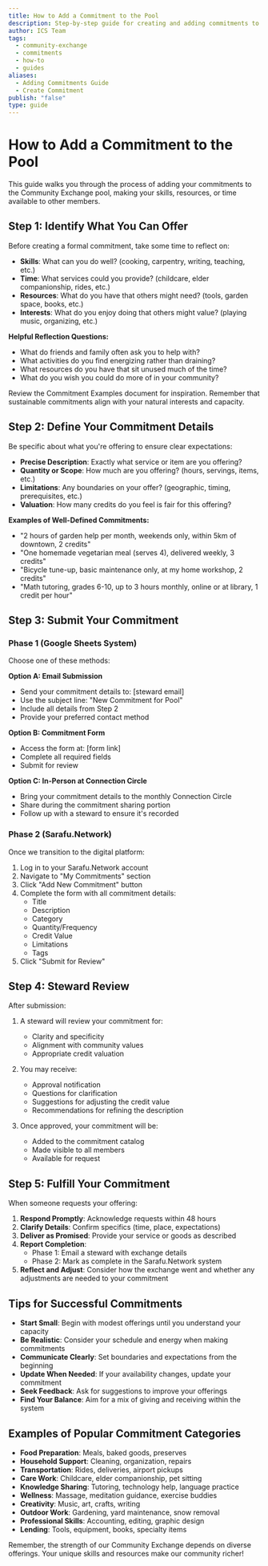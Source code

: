 ```yaml
---
title: How to Add a Commitment to the Pool
description: Step-by-step guide for creating and adding commitments to the Community Exchange pool
author: ICS Team
tags:
  - community-exchange
  - commitments
  - how-to
  - guides
aliases:
  - Adding Commitments Guide
  - Create Commitment
publish: "false"
type: guide
---
```


# How to Add a Commitment to the Pool

This guide walks you through the process of adding your commitments to the Community Exchange pool, making your skills, resources, or time available to other members.

## Step 1: Identify What You Can Offer

Before creating a formal commitment, take some time to reflect on:

- **Skills**: What can you do well? (cooking, carpentry, writing, teaching, etc.)
- **Time**: What services could you provide? (childcare, elder companionship, rides, etc.)
- **Resources**: What do you have that others might need? (tools, garden space, books, etc.)
- **Interests**: What do you enjoy doing that others might value? (playing music, organizing, etc.)

**Helpful Reflection Questions:**
- What do friends and family often ask you to help with?
- What activities do you find energizing rather than draining?
- What resources do you have that sit unused much of the time?
- What do you wish you could do more of in your community?

Review the Commitment Examples document for inspiration. Remember that sustainable commitments align with your natural interests and capacity.

## Step 2: Define Your Commitment Details

Be specific about what you're offering to ensure clear expectations:

- **Precise Description**: Exactly what service or item are you offering?
- **Quantity or Scope**: How much are you offering? (hours, servings, items, etc.)
- **Limitations**: Any boundaries on your offer? (geographic, timing, prerequisites, etc.)
- **Valuation**: How many credits do you feel is fair for this offering?

**Examples of Well-Defined Commitments:**
- "2 hours of garden help per month, weekends only, within 5km of downtown, 2 credits"
- "One homemade vegetarian meal (serves 4), delivered weekly, 3 credits"
- "Bicycle tune-up, basic maintenance only, at my home workshop, 2 credits"
- "Math tutoring, grades 6-10, up to 3 hours monthly, online or at library, 1 credit per hour"

## Step 3: Submit Your Commitment

### Phase 1 (Google Sheets System)

Choose one of these methods:

**Option A: Email Submission**
- Send your commitment details to: [steward email]
- Use the subject line: "New Commitment for Pool"
- Include all details from Step 2
- Provide your preferred contact method

**Option B: Commitment Form**
- Access the form at: [form link]
- Complete all required fields
- Submit for review

**Option C: In-Person at Connection Circle**
- Bring your commitment details to the monthly Connection Circle
- Share during the commitment sharing portion
- Follow up with a steward to ensure it's recorded

### Phase 2 (Sarafu.Network)

Once we transition to the digital platform:

1. Log in to your Sarafu.Network account
2. Navigate to "My Commitments" section
3. Click "Add New Commitment" button
4. Complete the form with all commitment details:
   - Title
   - Description
   - Category
   - Quantity/Frequency
   - Credit Value
   - Limitations
   - Tags
5. Click "Submit for Review"

## Step 4: Steward Review

After submission:

1. A steward will review your commitment for:
   - Clarity and specificity
   - Alignment with community values
   - Appropriate credit valuation

2. You may receive:
   - Approval notification
   - Questions for clarification
   - Suggestions for adjusting the credit value
   - Recommendations for refining the description

3. Once approved, your commitment will be:
   - Added to the commitment catalog
   - Made visible to all members
   - Available for request

## Step 5: Fulfill Your Commitment

When someone requests your offering:

1. **Respond Promptly**: Acknowledge requests within 48 hours
2. **Clarify Details**: Confirm specifics (time, place, expectations)
3. **Deliver as Promised**: Provide your service or goods as described
4. **Report Completion**: 
   - Phase 1: Email a steward with exchange details
   - Phase 2: Mark as complete in the Sarafu.Network system
5. **Reflect and Adjust**: Consider how the exchange went and whether any adjustments are needed to your commitment

## Tips for Successful Commitments

- **Start Small**: Begin with modest offerings until you understand your capacity
- **Be Realistic**: Consider your schedule and energy when making commitments
- **Communicate Clearly**: Set boundaries and expectations from the beginning
- **Update When Needed**: If your availability changes, update your commitment
- **Seek Feedback**: Ask for suggestions to improve your offerings
- **Find Your Balance**: Aim for a mix of giving and receiving within the system

## Examples of Popular Commitment Categories

- **Food Preparation**: Meals, baked goods, preserves
- **Household Support**: Cleaning, organization, repairs
- **Transportation**: Rides, deliveries, airport pickups
- **Care Work**: Childcare, elder companionship, pet sitting
- **Knowledge Sharing**: Tutoring, technology help, language practice
- **Wellness**: Massage, meditation guidance, exercise buddies
- **Creativity**: Music, art, crafts, writing
- **Outdoor Work**: Gardening, yard maintenance, snow removal
- **Professional Skills**: Accounting, editing, graphic design
- **Lending**: Tools, equipment, books, specialty items

Remember, the strength of our Community Exchange depends on diverse offerings. Your unique skills and resources make our community richer!
